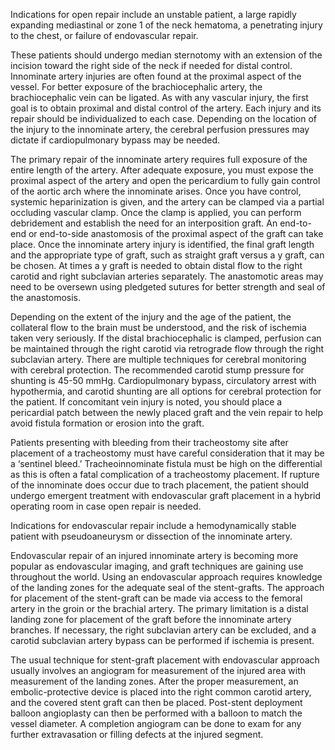 Indications for open repair include an unstable patient, a large rapidly expanding mediastinal or zone 1 of the neck hematoma, a penetrating injury to the chest, or failure of endovascular repair.

These patients should undergo median sternotomy with an extension of the incision toward the right side of the neck if needed for distal control. Innominate artery injuries are often found at the proximal aspect of the vessel. For better exposure of the brachiocephalic artery, the brachiocephalic vein can be ligated. As with any vascular injury, the first goal is to obtain proximal and distal control of the artery. Each injury and its repair should be individualized to each case. Depending on the location of the injury to the innominate artery, the cerebral perfusion pressures may dictate if cardiopulmonary bypass may be needed.

The primary repair of the innominate artery requires full exposure of the entire length of the artery. After adequate exposure, you must expose the proximal aspect of the artery and open the pericardium to fully gain control of the aortic arch where the innominate arises. Once you have control, systemic heparinization is given, and the artery can be clamped via a partial occluding vascular clamp. Once the clamp is applied, you can perform debridement and establish the need for an interposition graft. An end-to-end or end-to-side anastomosis of the proximal aspect of the graft can take place. Once the innominate artery injury is identified, the final graft length and the appropriate type of graft, such as straight graft versus a y graft, can be chosen. At times a y graft is needed to obtain distal flow to the right carotid and right subclavian arteries separately. The anastomotic areas may need to be oversewn using pledgeted sutures for better strength and seal of the anastomosis.

Depending on the extent of the injury and the age of the patient, the collateral flow to the brain must be understood, and the risk of ischemia taken very seriously. If the distal brachiocephalic is clamped, perfusion can be maintained through the right carotid via retrograde flow through the right subclavian artery. There are multiple techniques for cerebral monitoring with cerebral protection. The recommended carotid stump pressure for shunting is 45-50 mmHg. Cardiopulmonary bypass, circulatory arrest with hypothermia, and carotid shunting are all options for cerebral protection for the patient. If concomitant vein injury is noted, you should place a pericardial patch between the newly placed graft and the vein repair to help avoid fistula formation or erosion into the graft.

Patients presenting with bleeding from their tracheostomy site after placement of a tracheostomy must have careful consideration that it may be a ‘sentinel bleed.’ Tracheoinnominate fistula must be high on the differential as this is often a fatal complication of a tracheostomy placement. If rupture of the innominate does occur due to trach placement, the patient should undergo emergent treatment with endovascular graft placement in a hybrid operating room in case open repair is needed.

Indications for endovascular repair include a hemodynamically stable patient with pseudoaneurysm or dissection of the innominate artery.

Endovascular repair of an injured innominate artery is becoming more popular as endovascular imaging, and graft techniques are gaining use throughout the world. Using an endovascular approach requires knowledge of the landing zones for the adequate seal of the stent-grafts. The approach for placement of the stent-graft can be made via access to the femoral artery in the groin or the brachial artery. The primary limitation is a distal landing zone for placement of the graft before the innominate artery branches. If necessary, the right subclavian artery can be excluded, and a carotid subclavian artery bypass can be performed if ischemia is present.

The usual technique for stent-graft placement with endovascular approach usually involves an angiogram for measurement of the injured area with measurement of the landing zones. After the proper measurement, an embolic-protective device is placed into the right common carotid artery, and the covered stent graft can then be placed. Post-stent deployment balloon angioplasty can then be performed with a balloon to match the vessel diameter. A completion angiogram can be done to exam for any further extravasation or filling defects at the injured segment.